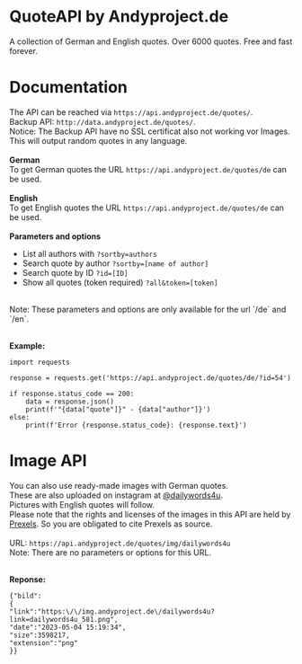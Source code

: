 # QuoteAPI by Andyproject.de
A collection of German and English quotes. Over 6000 quotes. Free and fast forever.

# Documentation
The API can be reached via `https://api.andyproject.de/quotes/`.<br>
Backup API: `http://data.andyproject.de/quotes/`. <br>
Notice: The Backup API have no SSL certificat also not working vor Images.
<br>This will output random quotes in any language. 
<br>
<br>
<b>German</b>
<br>
To get German quotes the URL `https://api.andyproject.de/quotes/de` can be used.
<br>
<br>
<b>English</b><br>
To get English quotes the URL `https://api.andyproject.de/quotes/de` can be used.
<br>
<br>
<b>Parameters and options</b><br>
- List all authors with `?sortby=authors`
- Search quote by author `?sortby=[name of author]`
- Search quote by ID `?id=[ID]`
- Show all quotes (token required) `?all&token=[token]`
<br>
Note: These parameters and options are only available for the url `/de` and `/en`.<br><br>

<b> Example:</b>
```
import requests

response = requests.get('https://api.andyproject.de/quotes/de/?id=54')

if response.status_code == 200:
    data = response.json()
    print(f'"{data["quote"]}" - {data["author"]}')
else:
    print(f'Error {response.status_code}: {response.text}')
```

# Image API
You can also use ready-made images with German quotes. 
<br>These are also uploaded on instagram at <a href="https://instagram.com/dailywords4u">@dailywords4u</a>.
<br>Pictures with English quotes will follow. 
<br>Please note that the rights and licenses of the images in this API are held by <a href="https://prexels.com">Prexels</a>. So you are obligated to cite Prexels as source.<br><br>
URL: `https://api.andyproject.de/quotes/img/dailywords4u`
<br>
Note: There are no parameters or options for this URL.
<br><br>

<b>Reponse:</b>
``` 
{"bild":
{
"link":"https:\/\/img.andyproject.de\/dailywords4u?link=dailywords4u_581.png",
"date":"2023-05-04 15:19:34",
"size":3598217,
"extension":"png"
}} 
```
